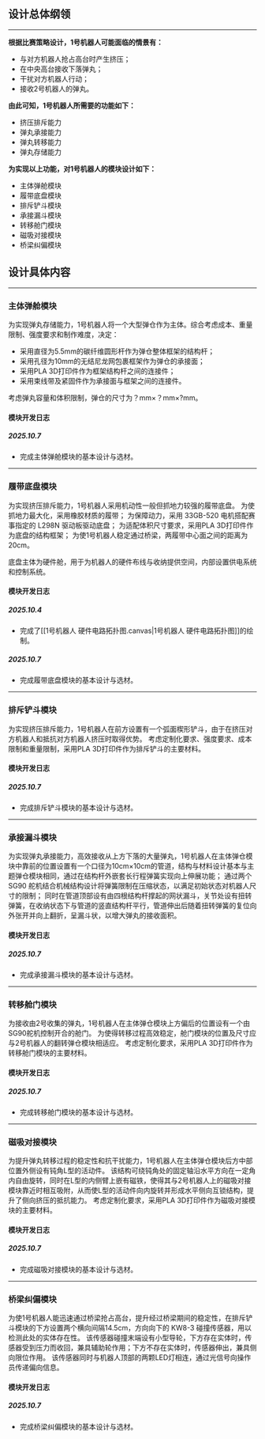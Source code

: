 ## 设计总体纲领

---

**根据比赛策略设计，1号机器人可能面临的情景有：**

- 与对方机器人抢占高台时产生挤压；
- 在中央高台接收下落弹丸；
- 干扰对方机器人行动；
- 接收2号机器人的弹丸。

**由此可知，1号机器人所需要的功能如下：**

- 挤压排斥能力
- 弹丸承接能力
- 弹丸转移能力
- 弹丸存储能力

**为实现以上功能，对1号机器人的模块设计如下：**

- 主体弹舱模块
- 履带底盘模块
- 排斥铲斗模块
- 承接漏斗模块
- 转移舱门模块
- 磁吸对接模块
- 桥梁纠偏模块


## 设计具体内容

---

### 主体弹舱模块

为实现弹丸存储能力，1号机器人将一个大型弹仓作为主体。综合考虑成本、重量限制、强度要求和制作难度，决定：

- 采用直径为5.5mm的碳纤维圆形杆作为弹仓整体框架的结构杆；
- 采用孔径为10mm的无结尼龙网包裹框架作为弹仓的承接面；
- 采用PLA 3D打印件作为框架结构杆之间的连接件；
- 采用束线带及紧固件作为承接面与框架之间的连接件。

考虑弹丸容量和体积限制，弹仓的尺寸为？mm×？mm×?mm。

#### 模块开发日志

##### 2025.10.7

- 完成主体弹舱模块的基本设计与选材。


---

### 履带底盘模块

为实现挤压排斥能力，1号机器人采用机动性一般但抓地力较强的履带底盘。
为使抓地力最大化，采用橡胶材质的履带；
为保障动力，采用 33GB-520 电机搭配赛事指定的 L298N 驱动板驱动底盘；
为适配体积尺寸要求，采用PLA 3D打印件作为底盘的结构框架；
为使1号机器人稳定通过桥梁，两履带中心面之间的距离为20cm。

底盘主体为硬件舱，用于为机器人的硬件布线与收纳提供空间，内部设置供电系统和控制系统。

#### 模块开发日志

##### 2025.10.4

- 完成了[[1号机器人 硬件电路拓扑图.canvas|1号机器人 硬件电路拓扑图]]的绘制。
##### 2025.10.7

- 完成履带底盘模块的基本设计与选材。


---

### 排斥铲斗模块

为实现挤压排斥能力，1号机器人在前方设置有一个弧面楔形铲斗，由于在挤压对方机器人和抵抗对方机器人挤压时取得优势。
考虑定制化要求、强度要求、成本限制和重量限制，采用PLA 3D打印件作为排斥铲斗的主要材料。

#### 模块开发日志

##### 2025.10.7

- 完成排斥铲斗模块的基本设计与选材。


---

### 承接漏斗模块

为实现弹丸承接能力，高效接收从上方下落的大量弹丸，1号机器人在主体弹仓模块中靠前的位置设置有一个口径为10cm×10cm的管道，结构与材料设计基本与主题弹仓模块相同，通过在结构杆外嵌套长行程弹簧实现向上伸展功能；
通过两个 SG90 舵机结合机械结构设计将弹簧限制在压缩状态，以满足初始状态对机器人尺寸的限制；
同时在管道顶部设有由四根结构杆撑起的网状漏斗，关节处设有扭转弹簧，在收纳状态下与管道的竖直结构杆平行，管道伸出后随着扭转弹簧的复位向外张开并向上翻折，呈漏斗状，以增大弹丸的接收面积。

#### 模块开发日志

##### 2025.10.7

- 完成承接漏斗模块的基本设计与选材。


---

### 转移舱门模块

为接收由2号收集的弹丸，1号机器人在主体弹仓模块上方偏后的位置设有一个由SG90舵机控制开合的舱门。
为使得转移过程高效稳定，舱门模块的位置及尺寸应与2号机器人的翻转弹仓模块相适应。
考虑定制化要求，采用PLA 3D打印件作为转移舱门模块的主要材料。

#### 模块开发日志

##### 2025.10.7

- 完成转移舱门模块的基本设计与选材。


---

### 磁吸对接模块

为提升弹丸转移过程的稳定性和抗干扰能力，1号机器人在主体弹仓模块后方中部位置外侧设有钝角L型的活动件。
该结构可绕钝角处的固定轴沿水平方向在一定角内自由旋转，同时在L型的内侧臂上嵌有磁铁，使得其与2号机器人上的磁吸对接模块靠近时相互吸附，从而使L型的活动件向内旋转并形成水平侧向互锁结构，提升了侧向挤压的抵抗能力。
考虑定制化要求，采用PLA 3D打印件作为磁吸对接模块的主要材料。

#### 模块开发日志

##### 2025.10.7

- 完成磁吸对接模块的基本设计与选材。


---

### 桥梁纠偏模块

为使1号机器人能迅速通过桥梁抢占高台，提升经过桥梁期间的稳定性，在排斥铲斗模块的下方设置两个横向间隔14.5cm，方向向下的 KW8-3 碰撞传感器，用以检测此处的实体存在性。
该传感器碰撞末端设有小型导轮，下方存在实体时，传感器受到压力而收回，兼具辅助轮作用；下方不存在实体时，传感器伸出，兼具侧向限位作用。
该传感器同时与机器人顶部的两颗LED灯相连，通过光信号向操作员传递偏向信息。

#### 模块开发日志

##### 2025.10.7

- 完成桥梁纠偏模块的基本设计与选材。